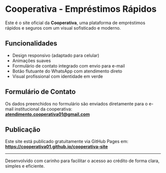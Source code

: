 
# Cooperativa - Empréstimos Rápidos

Este é o site oficial da **Cooperativa**, uma plataforma de empréstimos rápidos e seguros com um visual sofisticado e moderno.

## Funcionalidades

- Design responsivo (adaptado para celular)
- Animações suaves
- Formulário de contato integrado com envio para e-mail
- Botão flutuante do WhatsApp com atendimento direto
- Visual profissional com identidade em verde

## Formulário de Contato

Os dados preenchidos no formulário são enviados diretamente para o e-mail institucional da cooperativa:  
**atendimento.cooperativa01@gmail.com**

## Publicação

Este site está publicado gratuitamente via GitHub Pages em:  
**https://cooperativa01.github.io/cooperativa-site**

---

Desenvolvido com carinho para facilitar o acesso ao crédito de forma clara, simples e eficiente.

